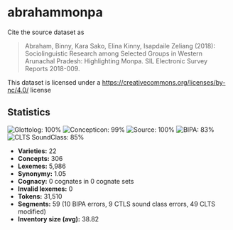 # abrahammonpa

Cite the source dataset as

> Abraham, Binny, Kara Sako, Elina Kinny, Isapdaile Zeliang (2018):  Sociolinguistic Research among Selected Groups in Western Arunachal Pradesh: Highlighting Monpa. SIL Electronic Survey Reports 2018-009.

This dataset is licensed under a https://creativecommons.org/licenses/by-nc/4.0/ license

## Statistics



![Glottolog: 100%](https://img.shields.io/badge/Glottolog-100%25-brightgreen.svg "Glottolog: 100%")
![Concepticon: 99%](https://img.shields.io/badge/Concepticon-99%25-brightgreen.svg "Concepticon: 99%")
![Source: 100%](https://img.shields.io/badge/Source-100%25-brightgreen.svg "Source: 100%")
![BIPA: 83%](https://img.shields.io/badge/BIPA-83%25-yellowgreen.svg "BIPA: 83%")
![CLTS SoundClass: 85%](https://img.shields.io/badge/CLTS%20SoundClass-85%25-yellowgreen.svg "CLTS SoundClass: 85%")

- **Varieties:** 22
- **Concepts:** 306
- **Lexemes:** 5,986
- **Synonymy:** 1.05
- **Cognacy:** 0 cognates in 0 cognate sets
- **Invalid lexemes:** 0
- **Tokens:** 31,510
- **Segments:** 59 (10 BIPA errors, 9 CTLS sound class errors, 49 CLTS modified)
- **Inventory size (avg):** 38.82